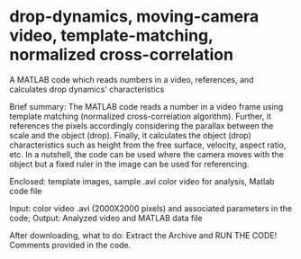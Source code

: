 # drop-dynamics, moving-camera video, template-matching, normalized cross-correlation
A MATLAB code which reads numbers in a video, references, and calculates drop dynamics' characteristics 

Brief summary: The MATLAB code reads a number in a video frame using template matching (normalized cross-correlation algorithm). 
Further, it references the pixels accordingly considering the parallax between the scale and the object (drop). 
Finally, it calculates the object (drop) characteristics such as height from the free surface, velocity, aspect ratio, etc.
In a nutshell, the code can be used where the camera moves with the object but a fixed ruler in the image can be used for referencing.

Enclosed: template images, sample .avi color video for analysis, Matlab code file

Input: color video .avi (2000X2000 pixels) and associated parameters in the code; Output: Analyzed video and MATLAB data file

After downloading, what to do: Extract the Archive and RUN THE CODE! Comments provided in the code.
